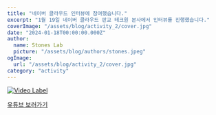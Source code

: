 ```yaml
---
title: "네이버 클라우드 인터뷰에 참여했습니다."
excerpt: "1월 19일 네이버 클라우드 판교 테크원 본사에서 인터뷰를 진행했습니다."
coverImage: "/assets/blog/activity_2/cover.jpg"
date: "2024-01-18T00:00:00.000Z"
author:
  name: Stones Lab
  picture: "/assets/blog/authors/stones.jpeg"
ogImage:
  url: "/assets/blog/activity_2/cover.jpg"
category: "activity"
---
```



[![Video Label](https://imagedelivery.net/6qzLODAqs2g1LZbVYqtuQw/e7a80d63-b7a5-46b9-497f-ac895794ed00/public)](https://www.youtube.com/watch?v=VZcwOldHzA8&t=48s)

[유튜브 보러가기](https://www.youtube.com/watch?v=VZcwOldHzA8&t=48s)
